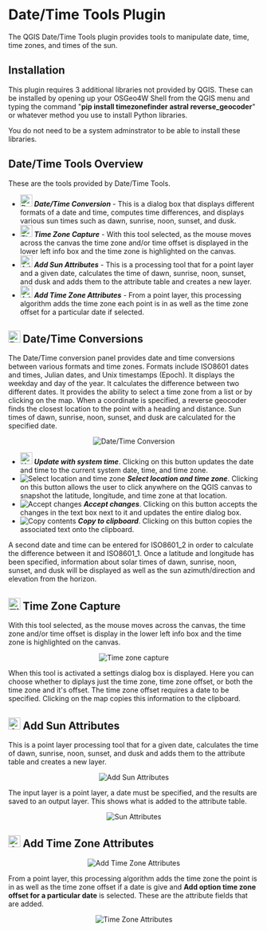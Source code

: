 # Date/Time Tools Plugin

The QGIS Date/Time Tools plugin provides tools to manipulate date, time, time zones, and times of the sun.

## Installation

This plugin requires 3 additional libraries not provided by QGIS. These can be installed by opening up your OSGeo4W Shell from the QGIS menu and typing the command "**pip install timezonefinder astral reverse_geocoder**" or whatever method you use to install Python libraries.

You do not need to be a system adminstrator to be able to install these libraries.

## Date/Time Tools Overview

These are the tools provided by Date/Time Tools.

* <img src="images/DateTime.svg" width=24 height=24 alt="Date/Time Conversion"> ***Date/Time Conversion*** - This is a dialog box that displays different formats of a date and time, computes time differences, and displays various sun times such as dawn, sunrise, noon, sunset, and dusk.
* <img src="images/tzCapture.svg" width=24 height=24 alt="Time zone capture"> ***Time Zone Capture*** - With this tool selected, as the mouse moves across the canvas the time zone and/or time offset is displayed in the lower left info box and the time zone is highlighted on the canvas.
* <img src="images/sun.svg" width=24 height=24 alt="Add Sun Attributes"> ***Add Sun Attributes*** - This is a processing tool that for a point layer and a given date, calculates the time of dawn, sunrise, noon, sunset, and dusk and adds them to the attribute table and creates a new layer.
* <img src="images/tzAttributes.svg" width=24 height=24 alt="Add Sun Attributes"> ***Add Time Zone Attributes*** - From a point layer, this processing algorithm adds the time zone each point is in as well as the time zone offset for a particular date if selected. 

## <img src="images/DateTime.svg" width=24 height=24 alt="Date/Time Conversion"> Date/Time Conversions
The Date/Time conversion panel provides date and time conversions between various formats and time zones. Formats include ISO8601 dates and times, Julian dates, and Unix timestamps (Epoch). It displays the weekday and day of the year. It calculates the difference between two different dates. It provides the ability to select a time zone from a list or by clicking on the map. When a coordinate is specified, a reverse geocoder finds the closest location to the point with a heading and distance. Sun times of dawn, sunrise, noon, sunset, and dusk are calculated for the specified date.

<div style="text-align:center"><img src="doc/datetimeconversion.jpg" alt="Date/Time Conversion"></div>

* <img src="images/CurrentTime.png" width=24 height=24 alt="Update date and time"> ***Update with system time***. Clicking on this button updates the date and time to the current system date, time, and time zone.
* <img src="images/coordCapture.svg" alt="Select location and time zone"> ***Select location and time zone***. Clicking on this button allows the user to click anywhere on the QGIS canvas to snapshot the latitude, longitude, and time zone at that location.
* <img src="doc/check.png" alt="Accept changes"> ***Accept changes***. Clicking on this button accepts the changes in the text box next to it and updates the entire dialog box.
* <img src="doc/copycontents.png" alt="Copy contents"> ***Copy to clipboard***. Clicking on this button copies the associated text onto the clipboard.

A second date and time can be entered for ISO8601_2 in order to calculate the difference between it and ISO8601_1. Once a latitude and longitude has been specified, information about solar times of dawn, sunrise, noon, sunset, and dusk will be displayed as well as the sun azimuth/direction and elevation from the horizon.

## <img src="images/tzCapture.svg" width=24 height=24 alt="Time zone capture"> Time Zone Capture
With this tool selected, as the mouse moves across the canvas, the time zone and/or time offset is display in the lower left info box and the time zone is highlighted on the canvas.

<div style="text-align:center"><img src="doc/timezonecapture.png" alt="Time zone capture"></div>

When this tool is activated a settings dialog box is displayed. Here you can choose whether to diplays just the time zone, time zone offset, or both the time zone and it's offset. The time zone offset requires a date to be specified. Clicking on the map copies this information to the clipboard.

## <img src="images/sun.svg" width=24 height=24 alt="Add Sun Attributes"> Add Sun Attributes
This is a point layer processing tool that for a given date, calculates the time of dawn, sunrise, noon, sunset, and dusk and adds them to the attribute table and creates a new layer. 

<div style="text-align:center"><img src="doc/add_sun_attributes.png" alt="Add Sun Attributes"></div>

The input layer is a point layer, a date must be specified, and the results are saved to an output layer. This shows what is added to the attribute table.

<div style="text-align:center"><img src="doc/sun_attributes.png" alt="Sun Attributes"></div>

## <img src="images/tzAttributes.svg" width=24 height=24 alt="Add Time Zone Attributes"> Add Time Zone Attributes

<div style="text-align:center"><img src="doc/add_tz.png" alt="Add Time Zone Attributes"></div>

From a point layer, this processing algorithm adds the time zone the point is in as well as the time zone offset if a date is give and **Add option time zone offset for a particular date** is selected. These are the attribute fields that are added.

<div style="text-align:center"><img src="doc/tz_attributes.png" alt="Time Zone Attributes"></div>
